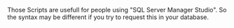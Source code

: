 Those Scripts are usefull for people using "SQL Server Manager Studio". So the syntax may be different if you try to request this in your database.
